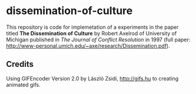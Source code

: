 # dissemination-of-culture

This repository is code for implemetation of a experiments in the paper titled **The Dissemination of Culture** by 
Robert Axelrod of University of Michigan published in *The Journal of Conflict Resolution* in 1997 
(full paper: http://www-personal.umich.edu/~axe/research/Dissemination.pdf).

## Credits

Using GIFEncoder Version 2.0 by László Zsidi, http://gifs.hu to creating animated gifs.
